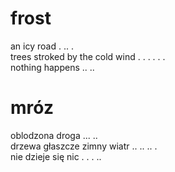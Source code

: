 # frost

an icy road . .. .  
trees stroked by the cold wind . . . . . .  
nothing happens .. ..  

# mróz

oblodzona droga ... ..  
drzewa głaszcze zimny wiatr .. .. .. .  
nie dzieje się nic . . . ..  